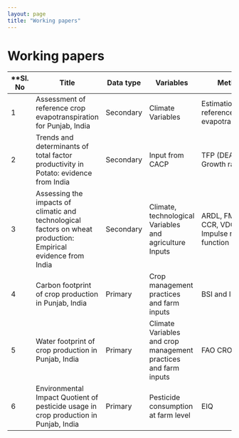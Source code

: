 ```yaml
---
layout: page
title: "Working papers"
---
```

# Working papers #

**Sl. No | Title | Data type | Variables | Methods | Status**
-------|-------|-------------|------------|---------|--------
1 | Assessment of reference crop evapotranspiration for Punjab, India | Secondary | Climate Variables | Estimation reference evapotranspiration | under review
2 | Trends and determinants of total factor productivity in Potato: evidence from India | Secondary | Input from CACP | TFP (DEA), Growth rate | under review
3 | Assessing the impacts of climatic and technological factors on wheat production: Empirical evidence from India | Secondary | Climate, technological Variables and agriculture Inputs | ARDL, FMOLS, CCR, VDC, Impulse response function | under review
4 | Carbon footprint of crop production in Punjab, India | Primary | Crop management practices and farm inputs | BSI and IPCC | under review
5 | Water footprint of crop production in Punjab, India | Primary | Climate Variables and crop management practices and farm inputs | FAO CROPWAT8.0 | under review
6 | Environmental Impact Quotient of pesticide usage in crop production in Punjab, India | Primary | Pesticide consumption at farm level | EIQ | under review
